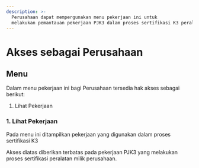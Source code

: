 ```yaml
---
description: >-
  Perusahaan dapat mempergunakan menu pekerjaan ini untuk
  melakukan pemantauan pekerjaan PJK3 dalam proses sertifikasi K3 peralatan yang dimilikinya.
---
```


# Akses sebagai Perusahaan

## Menu

Dalam menu pekerjaan ini bagi Perusahaan tersedia hak akses sebagai berikut:

1. Lihat Pekerjaan

### 1. Lihat Pekerjaan

Pada menu ini ditampilkan pekerjaan yang digunakan dalam proses sertifikasi K3

Akses diatas diberikan terbatas pada pekerjaan PJK3 yang melakukan proses sertifikasi peralatan milik perusahaan.
